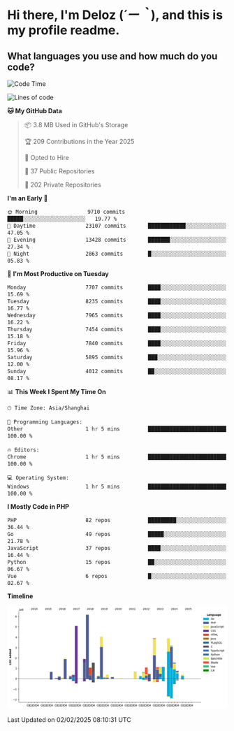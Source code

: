 # **Hi there, I'm Deloz (*´ー｀*), and this is my profile readme.**

## **What languages you use and how much do you code?**

<!--START_SECTION:waka-->
![Code Time](http://img.shields.io/badge/Code%20Time-5%2C593%20hrs%2027%20mins-blue)

![Lines of code](https://img.shields.io/badge/From%20Hello%20World%20I%27ve%20Written-44.6%20million%20lines%20of%20code-blue)

**🐱 My GitHub Data** 

> 📦 3.8 MB Used in GitHub's Storage 
 > 
> 🏆 209 Contributions in the Year 2025
 > 
> 💼 Opted to Hire
 > 
> 📜 37 Public Repositories 
 > 
> 🔑 202 Private Repositories 
 > 
**I'm an Early 🐤** 

```text
🌞 Morning                9710 commits        █████░░░░░░░░░░░░░░░░░░░░   19.77 % 
🌆 Daytime                23107 commits       ████████████░░░░░░░░░░░░░   47.05 % 
🌃 Evening                13428 commits       ███████░░░░░░░░░░░░░░░░░░   27.34 % 
🌙 Night                  2863 commits        █░░░░░░░░░░░░░░░░░░░░░░░░   05.83 % 
```
📅 **I'm Most Productive on Tuesday** 

```text
Monday                   7707 commits        ████░░░░░░░░░░░░░░░░░░░░░   15.69 % 
Tuesday                  8235 commits        ████░░░░░░░░░░░░░░░░░░░░░   16.77 % 
Wednesday                7965 commits        ████░░░░░░░░░░░░░░░░░░░░░   16.22 % 
Thursday                 7454 commits        ████░░░░░░░░░░░░░░░░░░░░░   15.18 % 
Friday                   7840 commits        ████░░░░░░░░░░░░░░░░░░░░░   15.96 % 
Saturday                 5895 commits        ███░░░░░░░░░░░░░░░░░░░░░░   12.00 % 
Sunday                   4012 commits        ██░░░░░░░░░░░░░░░░░░░░░░░   08.17 % 
```


📊 **This Week I Spent My Time On** 

```text
🕑︎ Time Zone: Asia/Shanghai

💬 Programming Languages: 
Other                    1 hr 5 mins         █████████████████████████   100.00 % 

🔥 Editors: 
Chrome                   1 hr 5 mins         █████████████████████████   100.00 % 

💻 Operating System: 
Windows                  1 hr 5 mins         █████████████████████████   100.00 % 
```

**I Mostly Code in PHP** 

```text
PHP                      82 repos            █████████░░░░░░░░░░░░░░░░   36.44 % 
Go                       49 repos            █████░░░░░░░░░░░░░░░░░░░░   21.78 % 
JavaScript               37 repos            ████░░░░░░░░░░░░░░░░░░░░░   16.44 % 
Python                   15 repos            ██░░░░░░░░░░░░░░░░░░░░░░░   06.67 % 
Vue                      6 repos             █░░░░░░░░░░░░░░░░░░░░░░░░   02.67 % 
```



**Timeline**

![Lines of Code chart](https://raw.githubusercontent.com/deloz/deloz/main/assets/bar_graph.png)


 Last Updated on 02/02/2025 08:10:31 UTC
<!--END_SECTION:waka-->

